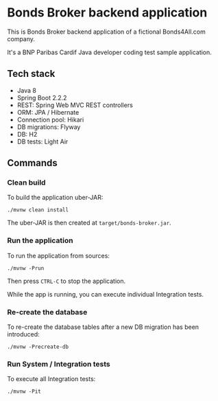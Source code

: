 # Bonds Broker backend application

This is Bonds Broker backend application of a fictional Bonds4All.com company.

It's a BNP Paribas Cardif Java developer coding test sample application.


## Tech stack

- Java 8
- Spring Boot 2.2.2
- REST: Spring Web MVC REST controllers
- ORM: JPA / Hibernate
- Connection pool: Hikari
- DB migrations: Flyway
- DB: H2
- DB tests: Light Air


## Commands

### Clean build

To build the application uber-JAR:

    ./mvnw clean install

The uber-JAR is then created at `target/bonds-broker.jar`.

### Run the application

To run the application from sources:

    ./mvnw -Prun

Then press `CTRL-C` to stop the application.

While the app is running, you can execute individual Integration tests.

### Re-create the database

To re-create the database tables after a new DB migration has been introduced:

    ./mvnw -Precreate-db

### Run System / Integration tests

To execute all Integration tests:

    ./mvnw -Pit
